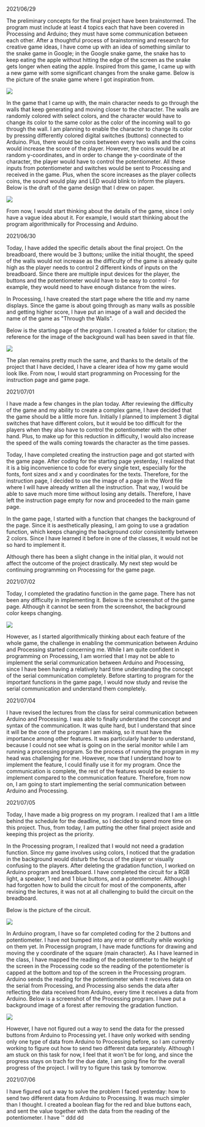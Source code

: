 2021/06/29

The preliminary concepts for the final project have been brainstormed. The program must include at least 4 topics each that have been covered in Processing and Arduino; they must have some communication between each other. After a thoughtful process of brainstorming and research for creative game ideas, I have come up with an idea of something similar to the snake game in Google; in the Google snake game, the snake has to keep eating the apple without hitting the edge of the screen as the snake gets longer when eating the apple. Inspired from this game, I came up with a new game with some significant changes from the snake game. Below is the picture of the snake game where I got inspiration from.

![](https://github.com/MinseokKim0813/IntroToIM/blob/main/finalProject/reference/snakeGame.png?raw=true)

In the game that I came up with, the main character needs to go through the walls that keep generating and moving closer to the character. The walls are randomly colored with select colors, and the character would have to change its color to the same color as the color of the incoming wall to go through the wall. I am planning to enable the character to change its color by pressing differently colored digital switches (buttons) connected to Arduino. Plus, there would be coins between every two walls and the coins would increase the score of the player. However, the coins would be at random y-coordinates, and in order to change the y-coordinate of the character, the player would have to control the potentiometer. All these inputs from potentiometer and switches would be sent to Processing and received in the game. Plus, when the score increases as the player collects coins, the sound would play and LED would blink to inform the players. Below is the draft of the game design that I drew on paper.

![](https://github.com/MinseokKim0813/IntroToIM/blob/main/finalProject/reference/gameSketch.jpg?raw=true)

From now, I would start thinking about the details of the game, since I only have a vague idea about it. For example, I would start thinking about the program algorithmically for Processing and Arduino.

2021/06/30

Today, I have added the specific details about the final project. On the breadboard, there would be 3 buttons; unlike the initial thought, the speed of the walls would not increase as the difficulty of the game is already quite high as the player needs to control 2 different kinds of inputs on the breadboard. Since there are multiple input devices for the player, the buttons and the potentiometer would have to be easy to control - for example, they would need to have enough distance from the wires.

In Processing, I have created the start page where the title and my name displays. Since the game is about going through as many walls as possible and getting higher score, I have put an image of a wall and decided the name of the game as "Through the Walls". 

Below is the starting page of the program. I created a folder for citation; the reference for the image of the background wall has been saved in that file.

![](https://github.com/MinseokKim0813/IntroToIM/blob/main/finalProject/reference/startingPageImg.PNG?raw=true)

The plan remains pretty much the same, and thanks to the details of the project that I have decided, I have a clearer idea of how my game would look llke. From now, I would start programming on Processing for the instruction page and game page.

2021/07/01

I have made a few changes in the plan today. After reviewing the difficulty of the game and my ability to create a complex game, I have decided that the game should be a little more fun. Initially I planned to implement 3 digital switches that have different colors, but it would be too difficult for the players when they also have to control the potentiometer with the other hand. Plus, to make up for this reduction in difficulty, I would also increase the speed of the walls coming towards the character as the time passes. 

Today, I have completed creating the instruction page and got started with the game page. After coding for the starting page yesterday, I realized that it is a big inconvenience to code for every single text, especially for the fonts, font sizes and x and y coordinates for the texts. Therefore, for the instruction page, I decided to use the image of a page in the Word file where I will have already written all the instruction. That way, I would be able to save much more time without losing any details. Therefore, I have left the instruction page empty for now and proceeded to the main game page.

In the game page, I started with a function that changes the background of the page. Since it is aesthetically pleasing, I am going to use a gradation function, which keeps changing the background color consistently between 2 colors. Since I have learned it before in one of the classes, it would not be so hard to implement it. 

Although there has been a slight change in the initial plan, it would not affect the outcome of the project drastically. My next step would be continuing programming on Processing for the game page.

2021/07/02

Today, I completed the gradatino function in the game page. There has not been any difficulty in implementing it. Below is the screenshot of the game page. Although it cannot be seen from the screenshot, the background color keeps changing.

![](https://github.com/MinseokKim0813/IntroToIM/blob/main/finalProject/reference/gradation.PNG?raw=true)

However, as I started algorithmically thinking about each feature of the whole game, the challenge in enabling the communication between Arduino and Processing started concerning me. While I am quite confident in programming on Processing, I am worried that I may not be able to implement the serial communication between Arduino and Processing, since I have been having a relatively hard time understanding the concept of the serial communication completely. Before starting to program for the important functions in the game page, I would now study and revise the serial communication and understand them completely.

2021/07/04

I have revised the lectures from the class for seiral communication between Arduino and Processing. I was able to finally understand the concept and syntax of the communication. It was quite hard, but I understand that since it will be the core of the program I am making, so it must have the importance among other features. It was particularly harder to understand, because I could not see what is going on in the serial monitor while I am running a processing program. So the process of running the program in my head was challenging for me. However, now that I understand how to implement the feature, I could finally use it for my program. Once the communication is complete, the rest of the features would be easier to implement compared to the communication feature. Therefore, from now on, I am going to start implementing the serial communication between Arduino and Processing.

2021/07/05

Today, I have made a big progress on my program. I realized that I am a little behind the schedule for the deadline, so I decided to spend more time on this project. Thus, from today, I am putting the other final project aside and keeping this project as the priority. 

In the Processing program, I realized that I would not need a gradation function. Since my game involves using colors, I noticed that the gradation in the background would disturb the focus of the player or visually confusing to the players. After deleting the gradation function, I worked on Arduino program and breadboard. I have completed the circuit for a RGB light, a speaker, 1 red and 1 blue buttons, and a potentiometer. Although I had forgotten how to build the circuit for most of the components, after revising the lectures, it was not at all challenging to build the circuit on the breadboard.

Below is the picture of the circuit.

![](https://github.com/MinseokKim0813/IntroToIM/blob/main/finalProject/reference/circuitPicture.jpg?raw=true)

In Arduino program, I have so far completed coding for the 2 buttons and potentiometer. I have not bumped into any error or difficulty while working on them yet. In Processign program, I have made functions for drawing and moving the y coordinate of the square (main character). As I have learned in the class, I have mapped the reading of the potentiometer to the height of the screen in the Processing code so the reading of the potentiometer is capped at the bottom and top of the screen in the Processing program. Arduino sends the reading for the potentiometer when it receives data on the serial from Processing, and Processing also sends the data after reflecting the data received from Arduino, every time it receives a data from Arduino. Below is a screenshot of the Processing program. I have put a background image of a forest after removing the gradation function.

![](https://github.com/MinseokKim0813/IntroToIM/blob/main/finalProject/reference/square.PNG?raw=true)

However, I have not figured out a way to send the data for the pressed buttons from Arduino to Processing yet. I have only worked with sending only one type of data from Arduino to Processing before, so I am currently working to figure out how to send two different data separately. Although I am stuck on this task for now, I feel that it won't be for long, and since the progress stays on trach for the due date, I am going fine for the overall progress of the project. I will try to figure this task by tomorrow.

2021/07/06

I have figured out a way to solve the problem I faced yesterday: how to send two different data from Arduino to Processing. It was much simpler than I thought. I created a boolean flag for the red and blue buttons each, and sent the value together with the data from the reading of the potentiometer. I have 
'<addr>' ddd
  dd
  
